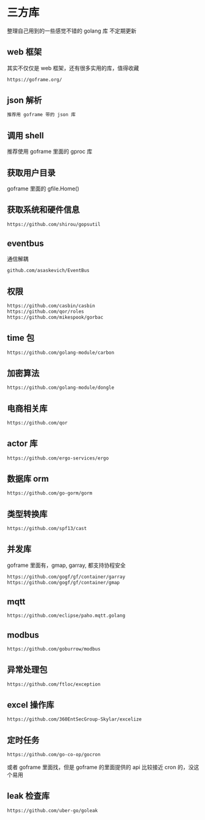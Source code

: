 # 三方库

整理自己用到的一些感觉不错的 golang 库 不定期更新

## web 框架

其实不仅仅是 web 框架，还有很多实用的库，值得收藏

```sh
https://goframe.org/
```

## json 解析

```sh
推荐用 goframe 带的 json 库
```

## 调用 shell

推荐使用 goframe 里面的 gproc 库

## 获取用户目录

goframe 里面的 gfile.Home()

## 获取系统和硬件信息

```sh
https://github.com/shirou/gopsutil
```

## eventbus

通信解耦

```sh
github.com/asaskevich/EventBus
```

## 权限

```sh
https://github.com/casbin/casbin
https://github.com/qor/roles
https://github.com/mikespook/gorbac
```

## time 包

```sh
https://github.com/golang-module/carbon
```

## 加密算法

```sh
https://github.com/golang-module/dongle
```

## 电商相关库

```sh
https://github.com/qor
```

## actor 库

```sh
https://github.com/ergo-services/ergo
```

## 数据库 orm

```sh
https://github.com/go-gorm/gorm
```

## 类型转换库

```sh
https://github.com/spf13/cast
```

## 并发库

goframe 里面有，gmap, garray, 都支持协程安全

```sh
https://github.com/gogf/gf/container/garray
https://github.com/gogf/gf/container/gmap
```

## mqtt

```sh
https://github.com/eclipse/paho.mqtt.golang
```

## modbus

```sh
https://github.com/goburrow/modbus
```

## 异常处理包

```sh
https://github.com/ftloc/exception
```

## excel 操作库

```sh
https://github.com/360EntSecGroup-Skylar/excelize
```

## 定时任务

```sh
https://github.com/go-co-op/gocron
```

或者 goframe 里面找，但是 goframe 的里面提供的 api 比较接近 cron 的，没这个易用

## leak 检查库

```sh
https://github.com/uber-go/goleak
```
